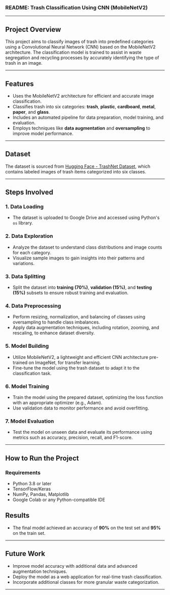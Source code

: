 ### **README: Trash Classification Using CNN (MobileNetV2)**  

---

## **Project Overview**  
This project aims to classify images of trash into predefined categories using a Convolutional Neural Network (CNN) based on the MobileNetV2 architecture. The classification model is trained to assist in waste segregation and recycling processes by accurately identifying the type of trash in an image.

---

## **Features**  
- Uses the MobileNetV2 architecture for efficient and accurate image classification.  
- Classifies trash into six categories: **trash**, **plastic**, **cardboard**, **metal**, **paper**, and **glass**.  
- Includes an automated pipeline for data preparation, model training, and evaluation.  
- Employs techniques like **data augmentation** and **oversampling** to improve model performance.  

---

## **Dataset**  
The dataset is sourced from [Hugging Face - TrashNet Dataset](https://huggingface.co/datasets/garythung/trashnet), which contains labeled images of trash items categorized into six classes.  

---

## **Steps Involved**  

### **1. Data Loading**  
- The dataset is uploaded to Google Drive and accessed using Python's `os` library.  

### **2. Data Exploration**  
- Analyze the dataset to understand class distributions and image counts for each category.  
- Visualize sample images to gain insights into their patterns and variations.  

### **3. Data Splitting**  
- Split the dataset into **training (70%)**, **validation (15%)**, and **testing (15%)** subsets to ensure robust training and evaluation.

### **4. Data Preprocessing**  
- Perform resizing, normalization, and balancing of classes using oversampling to handle class imbalances.  
- Apply data augmentation techniques, including rotation, zooming, and rescaling, to enhance dataset diversity.  

### **5. Model Building**  
- Utilize MobileNetV2, a lightweight and efficient CNN architecture pre-trained on ImageNet, for transfer learning.  
- Fine-tune the model using the trash dataset to adapt it to the classification task.  

### **6. Model Training**  
- Train the model using the prepared dataset, optimizing the loss function with an appropriate optimizer (e.g., Adam).  
- Use validation data to monitor performance and avoid overfitting.  

### **7. Model Evaluation**  
- Test the model on unseen data and evaluate its performance using metrics such as accuracy, precision, recall, and F1-score.  

---

## **How to Run the Project**  

### **Requirements**  
- Python 3.8 or later  
- TensorFlow/Keras  
- NumPy, Pandas, Matplotlib  
- Google Colab or any Python-compatible IDE  

## **Results**  
- The final model achieved an accuracy of **90%** on the test set and **95%** on the train set. 
 
---

## **Future Work**  
- Improve model accuracy with additional data and advanced augmentation techniques.  
- Deploy the model as a web application for real-time trash classification.  
- Incorporate additional classes for more granular waste categorization.  

---
